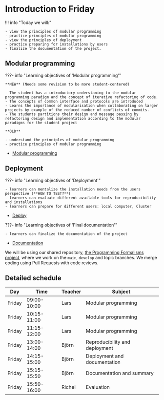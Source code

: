 # Introduction to Friday

!!! info "Today we will:"

    - view the principles of modular programming
    - practice principles of modular programming
    - view the principles of deployment
    - practice preparing for installations by users
    - finalize the documentation of the project.

 
## Modular programming

???- info "Learning objectives of 'Modular programming'"

    **NEW** (Needs some revision to be more student-centered)
    
    - The student has a introductory understaning to the modular programming paradigm and the concept of iterative refactoring of code. 
    - The concepts of common interface and protocols are introduced
    - Learns the importance of modularisation when collaborating on larger projects by example of the reduced number of conflicts of commits.
    - The students partitions their design and message passing by refactoring design and implementation according to the modular paradigms for the student project
    
    **OLD**
    
    - understand the principles of modular programming
    - practice principles of modular programming

- [Modular programming](modularity/modular.md)
  
## Deployment

???- info "Learning objectives of 'Deployment'"

    - learners can mentalize the installation needs from the users perspective (**HOW TO TEST?**)
    - learners can evaluate different available tools for reproducibility and installations
    - learners can prepare for different users: local computer, Cluster

- [Deploy](deployment/deploy.md)

???- info "Learning objectives of 'Final documentation'"

    - learners can finalize the documentation of the project
    
- [Documentation](deployment/documentation.md)


We will be using our shared repository,
[the Programming Formalisms project](https://github.com/programming-formalisms/programming_formalisms_project_summer_2024),
where we work on the `main`, `develop` and topic branches.
We merge coding using Pull Requests with code reviews.

## Detailed schedule

Day      |Time       |Teacher|Subject
---------|-----------|-------|-----------------------------------------------------------
Friday   |09:00-10:00|Lars   |Modular programming
Friday   |10:15-11:00|Lars   |Modular programming
Friday   |11:15-12:00|Lars   |Modular programming
Friday   |13:00-14:00|Björn  |Reproducibility and deployment
Friday   |14:15-15:00|Björn  |Deployment and documentation
Friday   |15:15-15:50|Björn  |Documentation and summary
Friday   |15:50-16:00|Richel |Evaluation

